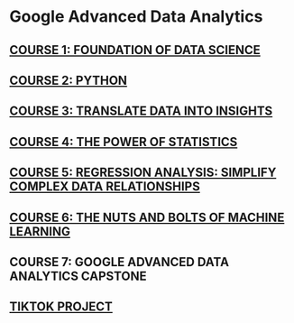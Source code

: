 # Google Advanced Data Analytics
## [COURSE 1: FOUNDATION OF DATA SCIENCE](https://github.com/chongna95/Google-Advanced-Data-Analytics-/tree/main/Course%201%20:%20Foundations%20of%20Data%20Science)
## [COURSE 2: PYTHON](https://github.com/chongna95/Google-Advanced-Data-Analytics-/tree/main/Course%202%3A%20Python)
## [COURSE 3: TRANSLATE DATA INTO INSIGHTS](https://github.com/chongna95/Google-Advanced-Data-Analytics-/tree/main/Course%203:%20Translate%20Data%20into%20Insights)
## [COURSE 4: THE POWER OF STATISTICS](https://github.com/chongna95/Google-Advanced-Data-Analytics-/tree/main/Course%204:%20The%20Power%20of%20Statistics)
## [COURSE 5: REGRESSION ANALYSIS: SIMPLIFY COMPLEX DATA RELATIONSHIPS](https://github.com/chongna95/Google-Advanced-Data-Analytics-/tree/main/Course%205%3A%20Regression%20Analysis)
## [COURSE 6: THE NUTS AND BOLTS OF MACHINE LEARNING](https://github.com/chongna95/Google-Advanced-Data-Analytics-/tree/main/Course%206%3A%20The%20Nuts%20and%20Bolts%20of%20Machine%20Learning)
## COURSE 7: GOOGLE ADVANCED DATA ANALYTICS CAPSTONE
## [TIKTOK PROJECT](https://github.com/chongna95/Google-Advanced-Data-Analytics-/tree/main/TikTok%20Project)
